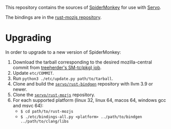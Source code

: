 This repository contains the sources of [SpiderMonkey][sm] for use with
[Servo][s].

[sm]: https://developer.mozilla.org/en-US/docs/Mozilla/Projects/SpiderMonkey
[s]: https://servo.org/

The bindings are in the [rust-mozjs repository][r-m].

[r-m]: https://github.com/servo/rust-mozjs/

Upgrading
=========

In order to upgrade to a new version of SpiderMonkey:

1. Download the tarball corresponding to the desired mozilla-central commit
   from [treeherder's SM-tc(pkg) job][tc].
2. Update `etc/COMMIT`.
3. Run `python3 ./etc/update.py path/to/tarball`.
4. Clone and build the [`servo/rust-bindgen`][bindgen] repository with llvm 3.9
   or newer.
4. Clone the [`servo/rust-mozjs`][r-m] repository.
5. For each supported platform (linux 32, linux 64, macos 64, windows gcc and msvc 64):
    * `$ cd path/to/rust-mozjs`
    * `$ ./etc/bindings-all.py <platform> ../path/to/bindgen ../path/to/clang/libs`

[bindgen]: https://github.com/servo/rust-bindgen
[tc]: https://treeherder.mozilla.org/#/jobs?repo=mozilla-central&filter-searchStr=Linux%20x64%20opt%20Spider%20Monkey,%20submitted%20by%20taskcluster%20%5BTC%5D%20Spidermonkey%20Package%20SM-tc(pkg)
